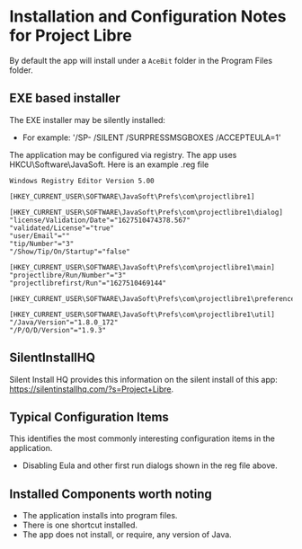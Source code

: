 # Installation and Configuration Notes for Project Libre

By default the app will install under a `AceBit` folder in the Program Files folder.


## EXE based installer

The EXE installer may be silently installed:
 * For example: '/SP- /SILENT /SURPRESSMSGBOXES /ACCEPTEULA=1'

The application may be configured via registry.  The app uses HKCU\Software\JavaSoft.  Here is an example .reg file

```reg
Windows Registry Editor Version 5.00

[HKEY_CURRENT_USER\SOFTWARE\JavaSoft\Prefs\com\projectlibre1]

[HKEY_CURRENT_USER\SOFTWARE\JavaSoft\Prefs\com\projectlibre1\dialog]
"license/Validation/Date"="1627510474378.567"
"validated/License"="true"
"user/Email"=""
"tip/Number"="3"
"/Show/Tip/On/Startup"="false"

[HKEY_CURRENT_USER\SOFTWARE\JavaSoft\Prefs\com\projectlibre1\main]
"projectlibre/Run/Number"="3"
"projectlibrefirst/Run"="1627510469144"

[HKEY_CURRENT_USER\SOFTWARE\JavaSoft\Prefs\com\projectlibre1\preference]

[HKEY_CURRENT_USER\SOFTWARE\JavaSoft\Prefs\com\projectlibre1\util]
"/Java/Version"="1.8.0_172"
"/P/O/D/Version"="1.9.3"
```

## SilentInstallHQ

Silent Install HQ provides this information on the silent install of this app: https://silentinstallhq.com/?s=Project+Libre.

## Typical Configuration Items 

This identifies the most commonly interesting configuration items in the application.

* Disabling Eula and other first run dialogs shown in the reg file above.

## Installed Components worth noting
 
* The application installs into program files.
* There is one shortcut installed.
* The app does not install, or require, any version of Java.
